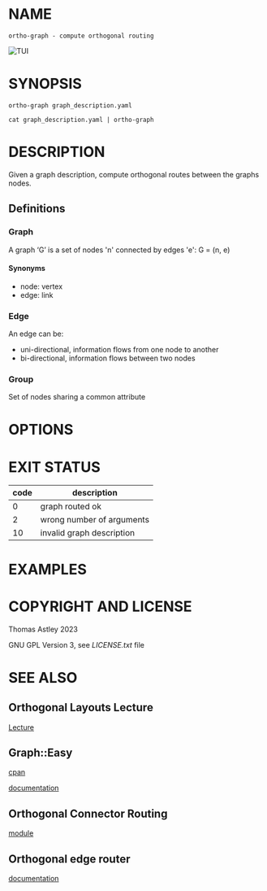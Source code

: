 
# NAME

	ortho-graph - compute orthogonal routing

![TUI](https://github.com/)

# SYNOPSIS

	ortho-graph graph_description.yaml

	cat graph_description.yaml | ortho-graph 

# DESCRIPTION

Given a graph description, compute orthogonal routes between the graphs nodes.

## Definitions

### Graph 

A graph ‘G’ is a set of nodes 'n' connected by edges 'e': G = (n, e)

#### Synonyms

- node: vertex
- edge: link

### Edge

An edge can be:
- uni-directional, information flows from one node to another
- bi-directional, information flows between two nodes

### Group

Set of nodes sharing a common attribute

# OPTIONS      
# EXIT STATUS  

| code | description |
| ---- | ----------- |
|  0   | graph routed ok |
|  2   | wrong number of arguments |
|  10  | invalid graph description |

# EXAMPLES
# COPYRIGHT AND LICENSE  

Thomas Astley 2023

GNU GPL Version 3, see *LICENSE.txt* file

# SEE ALSO

## Orthogonal Layouts Lecture 

[Lecture](https://www.youtube.com/watch?v=v-epJF7KAOY)

## Graph::Easy

[cpan](https://metacpan.org/pod/Graph::Easy)

[documentation](http://bloodgate.com/perl/graph/manual/overview.html)

## Orthogonal Connector Routing

[module](https://github.com/Bukk94/OrthogonalConnectorRouting)

## Orthogonal edge router

[documentation](http://docs.yworks.com/yfiles/doc/developers-guide/orthogonal_edge_router.html)

